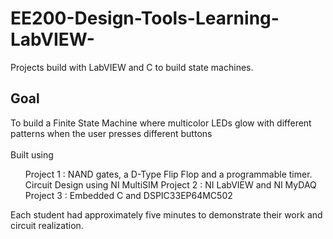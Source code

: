 # EE200-Design-Tools-Learning-LabVIEW-
Projects build with LabVIEW and C to build state machines.

## Goal
To build a Finite State Machine where multicolor LEDs glow with different patterns when the user presses different buttons
<br><br>Built using
<ul>
  Project 1 : NAND gates, a D-Type Flip Flop and a programmable timer. Circuit Design using NI MultiSIM 
  Project 2 : NI LabVIEW and NI MyDAQ
  Project 3 : Embedded C and DSPIC33EP64MC502
</ul>

Each student had approximately five minutes to demonstrate their work and circuit realization.
